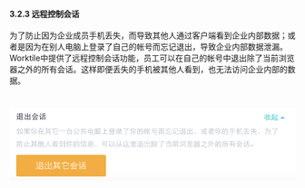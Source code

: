 #### 3.2.3 远程控制会话

为了防止因为企业成员手机丢失，而导致其他人通过客户端看到企业内部数据；或者是因为在别人电脑上登录了自己的帐号而忘记退出，导致企业内部数据泄漏。Worktile中提供了远程控制会话功能，员工可以在自己的帐号中退出除了当前浏览器之外的所有会话。这样即便丢失的手机被其他人看到，也无法访问企业内部的数据。

# ![](/assets/3.3.png)